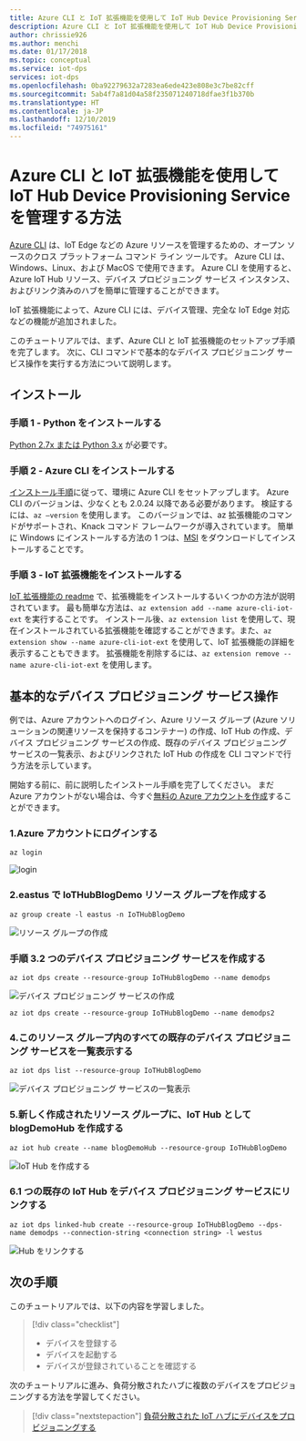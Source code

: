 ```yaml
---
title: Azure CLI と IoT 拡張機能を使用して IoT Hub Device Provisioning Service を管理する
description: Azure CLI と IoT 拡張機能を使用して IoT Hub Device Provisioning Service (DPS) を管理する方法を説明します
author: chrissie926
ms.author: menchi
ms.date: 01/17/2018
ms.topic: conceptual
ms.service: iot-dps
services: iot-dps
ms.openlocfilehash: 0ba92279632a7283ea6ede423e808e3c7be82cff
ms.sourcegitcommit: 5ab4f7a81d04a58f235071240718dfae3f1b370b
ms.translationtype: HT
ms.contentlocale: ja-JP
ms.lasthandoff: 12/10/2019
ms.locfileid: "74975161"
---
```

# <a name="how-to-use-azure-cli-and-the-iot-extension-to-manage-the-iot-hub-device-provisioning-service"></a>Azure CLI と IoT 拡張機能を使用して IoT Hub Device Provisioning Service を管理する方法

[Azure CLI](https://docs.microsoft.com/cli/azure?view=azure-cli-latest) は、IoT Edge などの Azure リソースを管理するための、オープン ソースのクロス プラットフォーム コマンド ライン ツールです。 Azure CLI は、Windows、Linux、および MacOS で使用できます。 Azure CLI を使用すると、Azure IoT Hub リソース、デバイス プロビジョニング サービス インスタンス、およびリンク済みのハブを簡単に管理することができます。

IoT 拡張機能によって、Azure CLI には、デバイス管理、完全な IoT Edge 対応などの機能が追加されました。

このチュートリアルでは、まず、Azure CLI と IoT 拡張機能のセットアップ手順を完了します。 次に、CLI コマンドで基本的なデバイス プロビジョニング サービス操作を実行する方法について説明します。 

## <a name="installation"></a>インストール 

### <a name="step-1---install-python"></a>手順 1 - Python をインストールする

[Python 2.7x または Python 3.x](https://www.python.org/downloads/) が必要です。

### <a name="step-2---install-the-azure-cli"></a>手順 2 - Azure CLI をインストールする

[インストール手順](https://docs.microsoft.com/cli/azure/install-azure-cli?view=azure-cli-latest)に従って、環境に Azure CLI をセットアップします。 Azure CLI のバージョンは、少なくとも 2.0.24 以降である必要があります。 検証するには、`az –version` を使用します。 このバージョンでは、az 拡張機能のコマンドがサポートされ、Knack コマンド フレームワークが導入されています。 簡単に Windows にインストールする方法の 1 つは、[MSI](https://aka.ms/InstallAzureCliWindows) をダウンロードしてインストールすることです。

### <a name="step-3---install-iot-extension"></a>手順 3 - IoT 拡張機能をインストールする

[IoT 拡張機能の readme](https://github.com/Azure/azure-iot-cli-extension) で、拡張機能をインストールするいくつかの方法が説明されています。 最も簡単な方法は、`az extension add --name azure-cli-iot-ext` を実行することです。 インストール後、`az extension list` を使用して、現在インストールされている拡張機能を確認することができます。また、`az extension show --name azure-cli-iot-ext` を使用して、IoT 拡張機能の詳細を表示することもできます。 拡張機能を削除するには、`az extension remove --name azure-cli-iot-ext` を使用します。


## <a name="basic-device-provisioning-service-operations"></a>基本的なデバイス プロビジョニング サービス操作
例では、Azure アカウントへのログイン、Azure リソース グループ (Azure ソリューションの関連リソースを保持するコンテナー) の作成、IoT Hub の作成、デバイス プロビジョニング サービスの作成、既存のデバイス プロビジョニング サービスの一覧表示、およびリンクされた IoT Hub の作成を CLI コマンドで行う方法を示しています。 

開始する前に、前に説明したインストール手順を完了してください。 まだ Azure アカウントがない場合は、今すぐ[無料の Azure アカウントを作成](https://azure.microsoft.com/free/?v=17.39a)することができます。 


### <a name="1-log-in-to-the-azure-account"></a>1.Azure アカウントにログインする
  
    az login

![login][1]

### <a name="2-create-a-resource-group-iothubblogdemo-in-eastus"></a>2.eastus で IoTHubBlogDemo リソース グループを作成する

    az group create -l eastus -n IoTHubBlogDemo

![リソース グループの作成][2]


### <a name="3-create-two-device-provisioning-services"></a>手順 3.2 つのデバイス プロビジョニング サービスを作成する

    az iot dps create --resource-group IoTHubBlogDemo --name demodps

![デバイス プロビジョニング サービスの作成][3]

    az iot dps create --resource-group IoTHubBlogDemo --name demodps2

### <a name="4-list-all-the-existing-device-provisioning-services-under-this-resource-group"></a>4.このリソース グループ内のすべての既存のデバイス プロビジョニング サービスを一覧表示する

    az iot dps list --resource-group IoTHubBlogDemo

![デバイス プロビジョニング サービスの一覧表示][4]


### <a name="5-create-an-iot-hub-blogdemohub-under-the-newly-created-resource-group"></a>5.新しく作成されたリソース グループに、IoT Hub として blogDemoHub を作成する

    az iot hub create --name blogDemoHub --resource-group IoTHubBlogDemo

![IoT Hub を作成する][5]

### <a name="6-link-one-existing-iot-hub-to-a-device-provisioning-service"></a>6.1 つの既存の IoT Hub をデバイス プロビジョニング サービスにリンクする

    az iot dps linked-hub create --resource-group IoTHubBlogDemo --dps-name demodps --connection-string <connection string> -l westus

![Hub をリンクする][5]

<!-- Images -->
[1]: ./media/how-to-manage-dps-with-cli/login.jpg
[2]: ./media/how-to-manage-dps-with-cli/create-resource-group.jpg
[3]: ./media/how-to-manage-dps-with-cli/create-dps.jpg
[4]: ./media/how-to-manage-dps-with-cli/list-dps.jpg
[5]: ./media/how-to-manage-dps-with-cli/create-hub.jpg
[6]: ./media/how-to-manage-dps-with-cli/link-hub.jpg


## <a name="next-steps"></a>次の手順
このチュートリアルでは、以下の内容を学習しました。

> [!div class="checklist"]
> * デバイスを登録する
> * デバイスを起動する
> * デバイスが登録されていることを確認する

次のチュートリアルに進み、負荷分散されたハブに複数のデバイスをプロビジョニングする方法を学習してください。 

> [!div class="nextstepaction"]
> [負荷分散された IoT ハブにデバイスをプロビジョニングする](./tutorial-provision-multiple-hubs.md)
